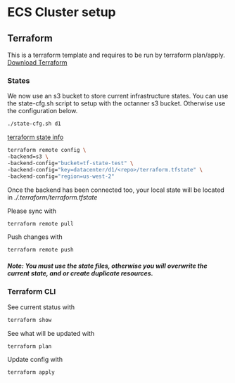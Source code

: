 # ECS Cluster setup
## Terraform
This is a terraform template and requires to be run by terraform plan/apply.
[Download Terraform](https://www.terraform.io/downloads.html)

### States
We now use an s3 bucket to store current infrastructure states. You can use the state-cfg.sh script to setup with the octanner s3 bucket.  Otherwise use the configuration below.

```bash
./state-cfg.sh d1
```
[terraform state info](https://www.terraform.io/docs/state/remote/s3.html)

```bash
terraform remote config \
-backend=s3 \
-backend-config="bucket=tf-state-test" \
-backend-config="key=datacenter/d1/<repo>/terraform.tfstate" \
-backend-config="region=us-west-2"
```
Once the backend has been connected too, your local state will be located in *./.terraform/terraform.tfstate*

Please sync with
```bash
terraform remote pull
```

Push changes with 
```bash
terraform remote push
```
##### Note: You must use the state files, otherwise you will overwrite the current state, and or create duplicate resources.

### Terraform CLI
See current status with
```bash
terraform show
```

See what will be updated with 
```bash
terraform plan
```

Update config with 
```bash
terraform apply
```
